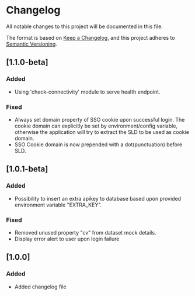 # Changelog

All notable changes to this project will be documented in this file.

The format is based on [Keep a Changelog](https://keepachangelog.com/en/1.0.0/),
and this project adheres to [Semantic Versioning](https://semver.org/spec/v2.0.0.html).

## [1.1.0-beta]

### Added

- Using 'check-connectivity' module to serve health endpoint.

### Fixed

- Always set domain property of SSO cookie upon successful login. The cookie domain can explicitly be set by environment/config variable, otherwise the application will try to extract the SLD to be used as cookie domain.
- SSO Cookie domain is now prepended with a dot(punctuation) before SLD.

## [1.0.1-beta]

### Added

- Possibility to insert an extra apikey to database based upon provided environment variable "EXTRA_KEY".

### Fixed

- Removed unused property "cv" from dataset mock details.
- Display error alert to user upon login failure

## [1.0.0]

### Added

- Added changelog file

